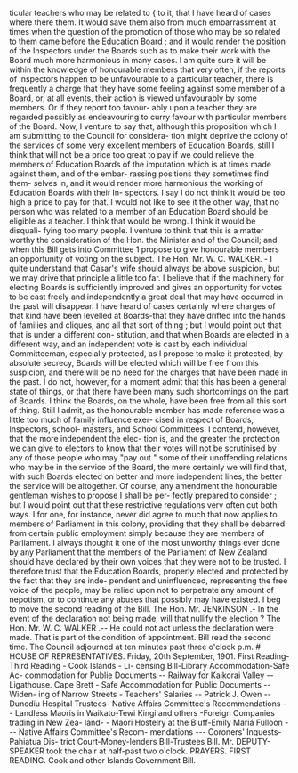 ticular teachers who may be related to { to it, that I have heard of cases where there them. It would save them also from much embarrassment at times when the question of the promotion of those who may be so related to them came before the Education Board ; and it would render the position of the Inspectors under the Boards such as to make their work with the Board much more harmonious in many cases. I am quite sure it will be within the knowledge of honourable members that very often, if the reports of Inspectors happen to be unfavourable to a particular teacher, there is frequently a charge that they have some feeling against some member of a Board, or, at all events, their action is viewed unfavourably by some members. Or if they report too favour- ably upon a teacher they are regarded possibly as endeavouring to curry favour with particular members of the Board. Now, I venture to say that, although this proposition which I am submitting to the Council for considera- tion might deprive the colony of the services of some very excellent members of Education Boards, still I think that will not be a price too great to pay if we could relieve the members of Education Boards of the imputation which is at times made against them, and of the embar- rassing positions they sometimes find them- selves in, and it would render more harmonious the working of Education Boards with their In- spectors. I say I do not think it would be too high a price to pay for that. I would not like to see it the other way, that no person who was related to a member of an Education Board should be eligible as a teacher. I think that would be wrong. I think it would be disquali- fying too many people. I venture to think that this is a matter worthy the consideration of the Hon. the Minister and of the Council; and when this Bill gets into Committee 1 propose to give honourable members an opportunity of voting on the subject. The Hon. Mr. W. C. WALKER. - I quite understand that Casar's wife should always be above suspicion, but we may drive that principle a little too far. I believe that if the machinery for electing Boards is sufficiently improved and gives an opportunity for votes to be cast freely and independently a great deal that may have occurred in the past will disappear. I have heard of cases certainly where charges of that kind have been levelled at Boards-that they have drifted into the hands of families and cliques, and all that sort of thing ; but I would point out that that is under a different con- stitution, and that when Boards are elected in a different way, and an independent vote is cast by each individual Committeeman, especially protected, as I propose to make it protected, by absolute secrecy, Boards will be elected which will be free from this suspicion, and there will be no need for the charges that have been made in the past. I do not, however, for a moment admit that this has been a general state of things, or that there have been many such shortcomings on the part of Boards. I think the Boards, on the whole, have been free from all this sort of thing. Still I admit, as the honourable member has made reference was a little too much of family influence exer- cised in respect of Boards, Inspectors, school- masters, and School Committees. I contend, however, that the more independent the elec- tion is, and the greater the protection we can give to electors to know that their votes will not be scrutinised by any of those people who may "pay out " some of their unoffending relations who may be in the service of the Board, the more certainly we will find that, with such Boards elected on better and more independent lines, the better the service will be altogether. Of course, any amendment the honourable gentleman wishes to propose I shall be per- fectly prepared to consider ; but I would point out that these restrictive regulations very often cut both ways. I for one, for instance, never did agree to much that now applies to members of Parliament in this colony, providing that they shall be debarred from certain public employment simply because they are members of Parliament. I always thought it one of the most unworthy things ever done by any Parliament that the members of the Parliament of New Zealand should have declared by their own voices that they were not to be trusted. I therefore trust that the Education Boards, properly elected and protected by the fact that they are inde- pendent and uninfluenced, representing the free voice of the people, may be relied upon not to perpetrate any amount of nepotism, or to continue any abuses that possibly may have existed. I beg to move the second reading of the Bill. The Hon. Mr. JENKINSON .- In the event of the declaration not being made, will that nullify the election ? The Hon. Mr. W. C. WALKER .-- He could not act unless the declaration were made. That is part of the condition of appointment. Bill read the second time. The Council adjourned at ten minutes past three o'clock p.m. # HOUSE OF REPRESENTATIVES. Friday, 20th September, 1901. First Reading-Third Reading - Cook Islands - Li- censing Bill-Library Accommodation-Safe Ac- commodation for Publie Documents -- Railway for Kaikorai Valley -- Ligathouse. Cape Brett - Safe Accommodation for Public Documents -- Widen- ing of Narrow Streets - Teachers' Salaries -- Patrick J. Owen -- Dunediu Hospital Trustees- Native Affairs Committee's Recommendations -- Landless Maoris in Waikato-Tewi Kingi and others -Foreign Companies trading in New Zea- land- - Maori Hostelry at the Bluff-Emily Maria Fulloon --- Native Affairs Committee's Recom- mendations --- Coroners' Inquests-Pahiatua Dis- trict Court-Money-lenders Bill-Trustees Bill. Mr. DEPUTY-SPEAKER took the chair at half-past two o'clock. PRAYERS. FIRST READING. Cook and other Islands Government Bill. 